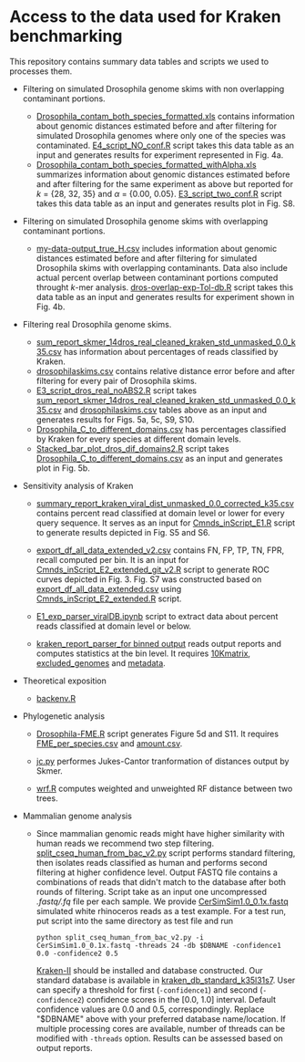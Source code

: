 # Access to the data used for Kraken benchmarking

This repository contains summary data tables and scripts we used to processes them.


* Filtering on simulated Drosophila genome skims with non overlapping contaminant portions.
    - [Drosophila_contam_both_species_formatted.xls](https://github.com/noraracht/kraken_scripts/blob/master/Drosophila_contam_both_species_formatted.xls) contains information about genomic distances estimated before and after filtering for simulated Drosophila genomes where only one of the species was contaminated. [E4_script_NO_conf.R](https://github.com/noraracht/kraken_scripts/blob/master/E4_script_NO_conf.R) script takes this data table as an input and generates results for experiment represented in Fig. 4a.
     - [Drosophila_contam_both_species_formatted_withAlpha.xls](https://github.com/noraracht/kraken_scripts/blob/master/Drosophila_contam_both_species_formatted_withAlpha.xls) summarizes information about genomic distances estimated before and after filtering for the same experiment as above but reported for *k* = {28, 32, 35} and *α* = {0.00, 0.05}. [E3_script_two_conf.R](https://github.com/noraracht/kraken_scripts/blob/master/E3_script_two_conf.R) script takes this data table as an input and generates results plot in Fig. S8.

* Filtering on simulated Drosophila genome skims with overlapping contaminant portions.
    - [my-data-output_true_H.csv](https://github.com/noraracht/kraken_scripts/blob/master/my-data-output_true_H.csv) includes information about genomic distances estimated before and after filtering for simulated Drosophila skims with overlapping contaminants. Data also include actual percent overlap between contaminant portions computed throught *k*\-mer analysis. [dros-overlap-exp-Tol-db.R](https://github.com/noraracht/kraken_scripts/blob/master/dros-overlap-exp-Tol-db.R) script takes this data table as an input and generates results for experiment shown in Fig. 4b.


* Filtering real Drosophila genome skims.
    - [sum_report_skmer_14dros_real_cleaned_kraken_std_unmasked_0.0_k35.csv](sum_report_skmer_14dros_real_cleaned_kraken_std_unmasked_0.0_k35.csv) has information about percentages of reads classified by Kraken.
    - [drosophilaskims.csv](https://github.com/noraracht/kraken_scripts/blob/master/drosophilaskims.csv) contains relative distance error before and after filtering for every pair of Drosophila skims.
    - [E3_script_dros_real_noABS2.R](https://github.com/noraracht/kraken_scripts/blob/master/E3_script_dros_real_noABS2.R) script takes [sum_report_skmer_14dros_real_cleaned_kraken_std_unmasked_0.0_k35.csv](sum_report_skmer_14dros_real_cleaned_kraken_std_unmasked_0.0_k35.csv) and [drosophilaskims.csv](https://github.com/noraracht/kraken_scripts/blob/master/drosophilaskims.csv) tables above as an input and generates results for Figs. 5a, 5c, S9, S10.
    - [Drosophila_C_to_different_domains.csv](https://github.com/noraracht/kraken_scripts/blob/master/Drosophila_C_to_different_domains.csv) has percentages classified by Kraken for every species at different domain levels.
    - [Stacked_bar_plot_dros_dif_domains2.R](https://github.com/noraracht/kraken_scripts/blob/master/Stacked_bar_plot_dros_dif_domains2.R) script takes [Drosophila_C_to_different_domains.csv](https://github.com/noraracht/kraken_scripts/blob/master/Drosophila_C_to_different_domains.csv) as an input and generates plot in Fig. 5b.
    
    
* Sensitivity analysis of Kraken
    - [summary_report_kraken_viral_dist_unmasked_0.0_corrected_k35.csv](https://github.com/noraracht/kraken_scripts/blob/master/summary_report_kraken_viral_dist_unmasked_0.0_corrected_k35.csv) contains percent read classified at domain level or lower for every query sequence. It serves as an input for  [Cmnds_inScript_E1.R](https://github.com/noraracht/kraken_scripts/blob/master/Cmnds_inScript_E1.R) script to generate results depicted in Fig. S5 and S6. 
    
     - [export_df_all_data_extended_v2.csv](https://github.com/noraracht/kraken_scripts/blob/master/export_df_all_data_extended_v2.csv) contains FN, FP, TP, TN, FPR, recall computed per bin. It is an input for  [Cmnds_inScript_E2_extended_git_v2.R](https://github.com/noraracht/kraken_scripts/blob/master/Cmnds_inScript_E2_extended_git_v2.R) script to generate ROC curves depicted in Fig. 3. Fig. S7 was constructed based on [export_df_all_data_extended.csv](https://github.com/noraracht/kraken_scripts/blob/master/export_df_all_data_extended.csv) using [Cmnds_inScript_E2_extended.R](https://github.com/noraracht/kraken_scripts/blob/master/Cmnds_inScript_E2_extended.R) script.
   

   - [E1_exp_parser_viralDB.ipynb](https://github.com/noraracht/kraken_scripts/blob/master/E1_exp_parser_viralDB.ipynb) script to extract data about percent reads classified at domain level or below.
   
    - [kraken_report_parser_for binned output](https://github.com/noraracht/kraken_scripts/blob/master/kraken_report_parser_v4_binned_conf_matrix_-checkpoint.ipynb) reads output reports and computes statistics at the bin level. It requires [10Kmatrix](https://github.com/noraracht/kraken_scripts/blob/master/10K_dist_stats.csv), [excluded_genomes](https://github.com/noraracht/kraken_scripts/blob/master/Keep_exclude_corrected.csv) and [metadata](https://github.com/noraracht/kraken_scripts/blob/master/metadata.tsv).
   
* Theoretical exposition
    - [backenv.R](https://github.com/noraracht/kraken_scripts/blob/master/backenv.R)

* Phylogenetic analysis
    - [Drosophila-FME.R](https://github.com/noraracht/kraken_scripts/blob/master/Drosophila-FME.R) script generates Figure 5d and S11. It requires [FME_per_species.csv](https://github.com/noraracht/kraken_scripts/blob/master/FME_per_species.csv) and [amount.csv](https://github.com/noraracht/kraken_scripts/blob/master/amount.csv).

    - [jc.py](https://github.com/noraracht/kraken_scripts/blob/master/jc.py)
      performes Jukes-Cantor tranformation of distances output by Skmer.

    - [wrf.R](https://github.com/noraracht/kraken_scripts/blob/master/wrf.R)
      computes weighted and unweighted RF distance between two trees. 
      
* Mammalian genome analysis
    - Since mammalian genomic reads might have higher similarity with human reads we recommend two step filtering. [split_cseq_human_from_bac_v2.py](https://github.com/noraracht/kraken_scripts/blob/master/split_cseq_human_from_bac_v2.py) script performs standard filtering, then isolates reads classified as human and performs second filtering at higher confidence level. Output FASTQ file contains a combinations of reads that didn't match to the database after both rounds of filtering. Script take as an input one uncompressed *.fastq/.fq* file per each sample. We provide [CerSimSim1.0_0.1x.fastq](https://drive.google.com/file/d/1MfXECtGZVj_dWSF_wiw26E84NLa_WwOE/view?usp=sharing) simulated  white rhinoceros reads as a test example. For a test run, put script into the same directory as test file and run
      ```
      python split_cseq_human_from_bac_v2.py -i CerSimSim1.0_0.1x.fastq -threads 24 -db $DBNAME -confidence1 0.0 -confidence2 0.5
      ```

      [Kraken-II](https://ccb.jhu.edu/software/kraken2/index.shtml?t=manual) should be installed and database constructed. Our standard database is available in [kraken_db_standard_k35l31s7](https://drive.google.com/drive/folders/1vDfSY2o9-zXPY5a0E64oWjqRaqPyCrsL?usp=sharing).
      User can specify a threshold for first (`-confidence1`) and second (`-confidence2`) confidence scores in the [0.0, 1.0] interval. Default confidence values are 0.0 and 0.5, correspondingly.
      Replace "$DBNAME" above with your preferred database name/location. If multiple processing cores are available, number of threads can be modified with `-threads` option. Results can be assessed based on output reports.
 
  


